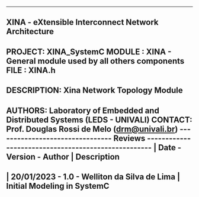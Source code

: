 ----------------------------------------------------------------------------------------------
XINA - eXtensible Interconnect Network Architecture
----------------------------------------------------------------------------------------------
PROJECT: XINA_SystemC
MODULE : XINA - General module used by all others components
FILE   : XINA.h
---------------------------------------------------------------------------------------------
DESCRIPTION: Xina Network Topology Module
---------------------------------------------------------------------------------------------
AUTHORS: Laboratory of Embedded and Distributed Systems (LEDS - UNIVALI)
CONTACT: Prof. Douglas Rossi de Melo (drm@univali.br)
-------------------------------- Reviews ----------------------------------------------------
| Date       - Version - Author                      | Description
---------------------------------------------------------------------------------------------
| 20/01/2023 - 1.0     - Welliton da Silva de Lima   | Initial Modeling in SystemC
---------------------------------------------------------------------------------------------

